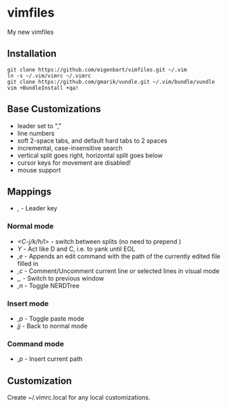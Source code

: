 # vimfiles

My new vimfiles

## Installation

    git clone https://github.com/eigenbart/vimfiles.git ~/.vim
    ln -s ~/.vim/vimrc ~/.vimrc
    git clone https://github.com/gmarik/vundle.git ~/.vim/bundle/vundle
    vim +BundleInstall +qa!

## Base Customizations

- leader set to ","
- line numbers
- soft 2-space tabs, and default hard tabs to 2 spaces
- incremental, case-insensitive search
- vertical split goes right, horizontal split goes below
- cursor keys for movement are disabled!
- mouse support

## Mappings

- _,_ - Leader key

### Normal mode

- _<C-j/k/h/l>_ - switch between splits (no need to prepend <C-w>)
- _Y_ - Act like D and C, i.e. to yank until EOL
- _,e_ - Appends an edit command with the path of the currently edited file filled in
- _,c_ - Comment/Uncomment current line or selected lines in visual mode
- _,,_ - Switch to previous window
- _,n_ - Toggle NERDTree

### Insert mode

- _,p_ - Toggle paste mode
- _jj_ - Back to normal mode

### Command mode

- _,p_ - Insert current path

## Customization

Create ~/.vimrc.local for any local customizations.
